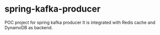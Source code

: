 # spring-kafka-producer
POC project for spring kafka producer
It is integrated with Redis cache and DynamoDB as backend.
